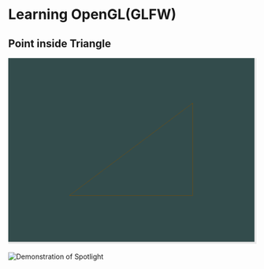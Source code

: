 # Learning OpenGL(GLFW)

## Point inside Triangle

![Demonstration of Point inside a Triangle test](https://github.com/pancanin/LearnOpenGL/blob/master/scshts/PointInTriangle.gif?raw=true)

![Demonstration of Spotlight](https://github.com/pancanin/LearnOpenGL/blob/master/scshts/spotlight.gif?raw=true)